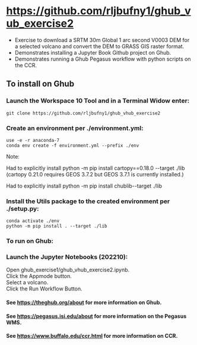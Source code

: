 # https://github.com/rljbufny1/ghub_vub_exercise2

- Exercise to download a SRTM 30m Global 1 arc second V0003 DEM for a selected volcano and convert the DEM to GRASS GIS raster format.
- Demonstrates installing a Jupyter Book Github project on Ghub.
- Demonstrates running a Ghub Pegasus workflow with python scripts on the CCR.

## To install on Ghub

### Launch the Workspace 10 Tool and in a Terminal Widow enter:<br />

```
git clone https://github.com/rljbufny1/ghub_vhub_exercise2
```

### Create an environment per ./environment.yml:

```
use -e -r anaconda-7
conda env create -f environment.yml --prefix ./env
```
Note: 

Had to explicitly install python -m pip install cartopy==0.18.0 --target ./lib
(cartopy 0.21.0 requires GEOS 3.7.2 but GEOS 3.7.1 is currently installed.)

Had to explicitly install python -m pip install chublib--target ./lib

### Install the Utils package to the created environment per ./setup.py:

```
conda activate ./env
python -m pip install . --target ./lib
```

### To run on Ghub:

### Launch  the Jupyter Notebooks (202210):<br />
Open ghub_exercise1/ghub_vhub_exercise2.ipynb.<br />
Click the Appmode button.<br />
Select a volcano.<br />
Click the Run Workflow Button.<br />

#### See https://theghub.org/about for more information on Ghub. 
#### See https://pegasus.isi.edu/about for more information on the Pegasus WMS.
#### See https://www.buffalo.edu/ccr.html for more information on CCR.